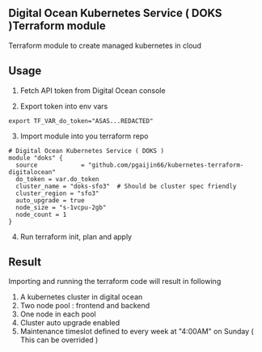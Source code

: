 ## Digital Ocean Kubernetes Service ( DOKS )Terraform module

Terraform module to create managed kubernetes in cloud

## Usage

1. Fetch API token from Digital Ocean console

2. Export token into env vars

```
export TF_VAR_do_token="ASAS...REDACTED"
```

3. Import module into you terraform repo

```
# Digital Ocean Kubernetes Service ( DOKS )
module "doks" {
  source            = "github.com/pgaijin66/kubernetes-terraform-digitalocean"
  do_token = var.do_token
  cluster_name = "doks-sfo3"  # Should be cluster spec friendly
  cluster_region = "sfo3"
  auto_upgrade = true
  node_size = "s-1vcpu-2gb"
  node_count = 1
}
```

4. Run terraform init, plan and apply


## Result

Importing and running the terraform code will result in following

1. A kubernetes cluster in digital ocean
2. Two node pool : frontend and backend
3. One node in each pool
4. Cluster auto upgrade enabled
5. Maintenance timeslot defined to every week at "4:00AM" on Sunday ( This can be overrided )